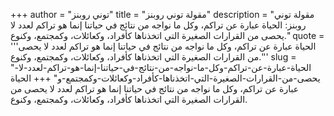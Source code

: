+++
author = "توني روبنز"
title = "مقولة توني روبنز"
description = "مقولة توني روبنز: الحياة عبارة عن تراكم، وكل ما نواجه من نتائج في حياتنا إنما هو تراكم لعدد لا يحصى من القرارات الصغيرة التي اتخذناها كأفراد، وكعائلات، وكمجتمع، وكنوع."
quote = '''الحياة عبارة عن تراكم، وكل ما نواجه من نتائج في حياتنا إنما هو تراكم لعدد لا يحصى من القرارات الصغيرة التي اتخذناها كأفراد، وكعائلات، وكمجتمع، وكنوع.''' 
slug = "الحياة-عبارة-عن-تراكم-وكل-ما-نواجه-من-نتائج-في-حياتنا-إنما-هو-تراكم-لعدد-لا-يحصى-من-القرارات-الصغيرة-التي-اتخذناها-كأفراد-وكعائلات-وكمجتمع-و"
+++
الحياة عبارة عن تراكم، وكل ما نواجه من نتائج في حياتنا إنما هو تراكم لعدد لا يحصى من القرارات الصغيرة التي اتخذناها كأفراد، وكعائلات، وكمجتمع، وكنوع.
